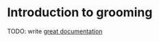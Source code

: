# Introduction to grooming

TODO: write [great documentation](http://jacobian.org/writing/what-to-write/)
